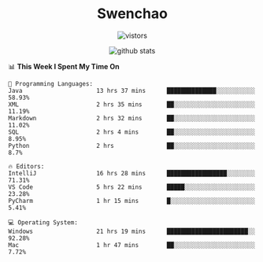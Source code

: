 <h1 align="center">Swenchao</h3>

<p align="center">
  <img src="https://visitor-badge.glitch.me/badge?page_id=Swenchao" alt="vistors" />
</p>

<p align="center">
  <img src="https://github-readme-stats.vercel.app/api?username=Swenchao&count_private=true&show_icons=true&theme=vue-dark&hide_title=true" alt="github stats" />
</p>

<!--START_SECTION:waka-->
📊 **This Week I Spent My Time On** 

```text
💬 Programming Languages: 
Java                     13 hrs 37 mins      ██████████████░░░░░░░░░░░   58.93% 
XML                      2 hrs 35 mins       ██░░░░░░░░░░░░░░░░░░░░░░░   11.19% 
Markdown                 2 hrs 32 mins       ██░░░░░░░░░░░░░░░░░░░░░░░   11.02% 
SQL                      2 hrs 4 mins        ██░░░░░░░░░░░░░░░░░░░░░░░   8.95% 
Python                   2 hrs               ██░░░░░░░░░░░░░░░░░░░░░░░   8.7%

🔥 Editors: 
IntelliJ                 16 hrs 28 mins      █████████████████░░░░░░░░   71.31% 
VS Code                  5 hrs 22 mins       █████░░░░░░░░░░░░░░░░░░░░   23.28% 
PyCharm                  1 hr 15 mins        █░░░░░░░░░░░░░░░░░░░░░░░░   5.41%

💻 Operating System: 
Windows                  21 hrs 19 mins      ███████████████████████░░   92.28% 
Mac                      1 hr 47 mins        ██░░░░░░░░░░░░░░░░░░░░░░░   7.72%

```


<!--END_SECTION:waka-->
